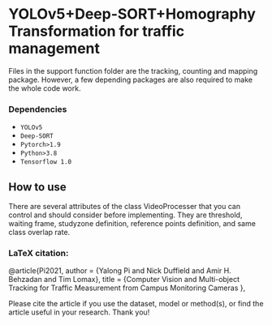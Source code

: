 # YOLOv5+Deep-SORT+Homography Transformation for traffic management
Files in the support function folder are the tracking, counting and mapping package. However, a few depending packages are also required to make the whole code work. 
### Dependencies
- `YOLOv5`
- `Deep-SORT`
- `Pytorch>1.9`
- `Python>3.8`
- `Tensorflow 1.0`


## How to use
There are several attributes of the class VideoProcesser that you can control and should consider before implementing. They are threshold, waiting frame, studyzone definition, reference points definition, and same class overlap rate. 



### LaTeX citation:

@article{Pi2021,
    author  = {Yalong Pi and Nick Duffield and Amir H. Behzadan and Tim Lomax},
    title   = {Computer Vision and Multi-object Tracking for Traffic Measurement from Campus Monitoring Cameras },

Please cite the article if you use the dataset, model or method(s), or find the article useful in your research. Thank you!



